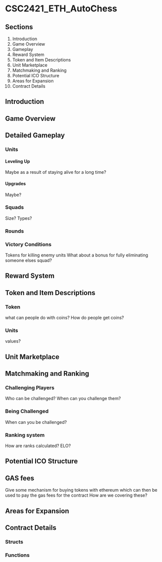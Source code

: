 # CSC2421_ETH_AutoChess

## Sections
1) Introduction
2) Game Overview
3) Gameplay
4) Reward System
5) Token and Item Descriptions
6) Unit Marketplace
7) Matchmaking and Ranking
8) Potential ICO Structure
9) Areas for Expansion
10) Contract Details
## Introduction

## Game Overview

## Detailed Gameplay

### Units

#### Leveling Up
Maybe as a result of staying alive for a long time?

#### Upgrades
Maybe?

### Squads
Size?
Types?

### Rounds 


### Victory Conditions
Tokens for killing enemy units
What about a bonus for fully eliminating someone elses squad?

## Reward System

## Token and Item Descriptions

### Token
what can people do with coins?
How do people get coins?

### Units
values?

## Unit Marketplace


## Matchmaking and Ranking

### Challenging Players
Who can be challenged?
When can you challenge them?

### Being Challenged
When can you be challenged?


### Ranking system
How are ranks calculated? ELO?


## Potential ICO Structure

## GAS fees
Give some mechanism for buying tokens with ethereum which can then be used to pay the gas fees for the contract
How are we covering these?

## Areas for Expansion


## Contract Details

### Structs

### Functions

###
